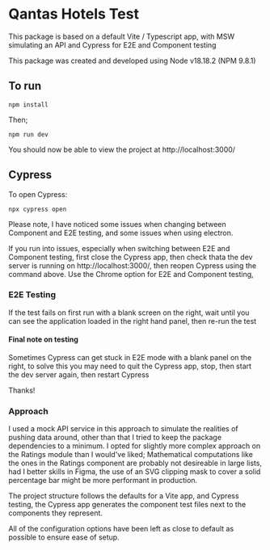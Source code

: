 # Qantas Hotels Test

This package is based on a default Vite / Typescript app, with MSW simulating an API and Cypress for E2E and Component testing

This package was created and developed using Node v18.18.2 (NPM 9.8.1)

## To run

```
npm install
```

Then;

```
npm run dev
```

You should now be able to view the project at http://localhost:3000/

## Cypress

To open Cypress:

```
npx cypress open
```

Please note, I have noticed some issues when changing between Component and E2E testing, and some issues when using electron.

If you run into issues, especially when switching between E2E and Component testing, first close the Cypress app, then check thata the dev server is running on http://localhost:3000/, then reopen Cypress using the command above. Use the Chrome option for E2E and Component testing,

### E2E Testing

If the test fails on first run with a blank screen on the right, wait until you can see the application loaded in the right hand panel, then re-run the test

#### Final note on testing

Sometimes Cypress can get stuck in E2E mode with a blank panel on the right, to solve this you may need to quit the Cypress app, stop, then start the dev server again, then restart Cypress

Thanks!

### Approach

I used a mock API service in this approach to simulate the realities of pushing data around, other than that I tried to keep the package dependencies to a minimum. I opted for slightly more complex approach on the Ratings module than I would've liked; Mathematical computations like the ones in the Ratings component are probably not desireable in large lists, had I better skills in Figma, the use of an SVG clipping mask to cover a solid percentage bar might be more performant in production.

The project structure follows the defaults for a Vite app, and Cypress testing, the Cypress app generates the component test files next to the components they represent.

All of the configuration options have been left as close to default as possible to ensure ease of setup.
